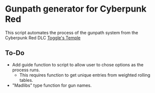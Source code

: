 # Gunpath generator for Cyberpunk Red

This script automates the process of the gunpath system from the Cyberpunk Red DLC [Toggle's Temple](https://rtalsoriangames.com/wp-content/uploads/2024/06/RTG-CPR-DLC-TogglesTemplev1.1.pdf)

## To-Do

- Add guide function to script to allow user to chose options as the process runs.
    - This requires function to get unique entries from weighted rolling tables.
- "Madlibs" type function for gun names.